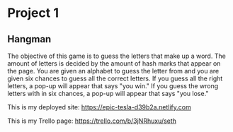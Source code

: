 # Project 1

## Hangman

The objective of this game is to guess the letters that make up a word. The amount of letters is decided by the amount of hash marks that appear on the page. You are given an alphabet to guess the letter from and you are given six chances to guess all the correct letters. If you guess all the right letters, a pop-up will appear that says "you win." If you guess the wrong letters with in six chances, a pop-up will appear that says "you lose."

This is my deployed site: 
https://epic-tesla-d39b2a.netlify.com

This is my Trello page:
https://trello.com/b/3jNRhuxu/seth